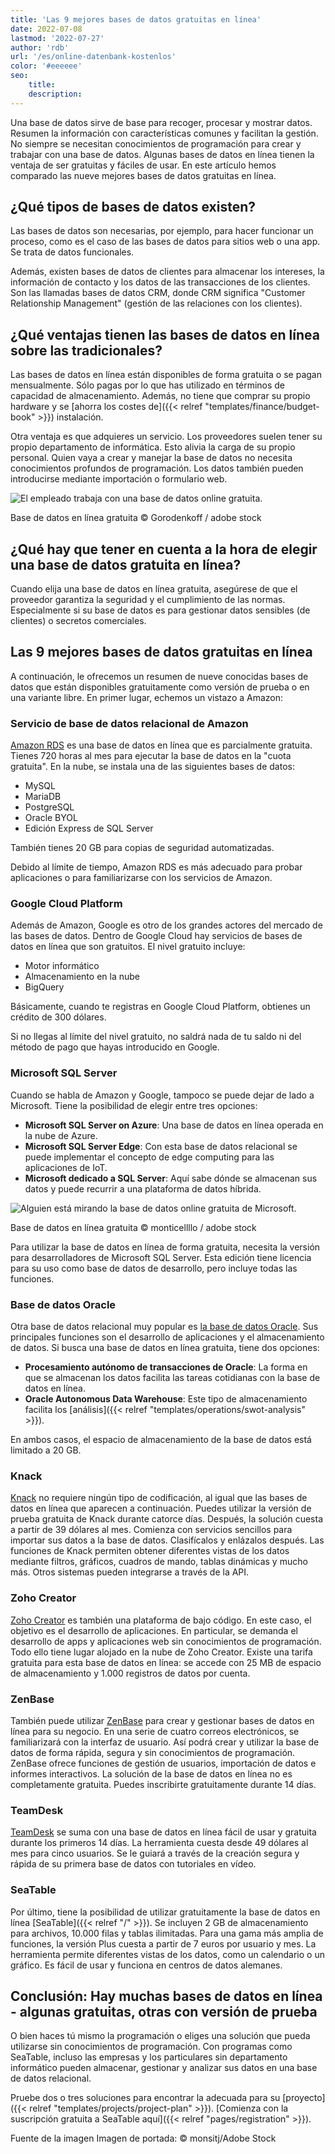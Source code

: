 ```yaml
---
title: 'Las 9 mejores bases de datos gratuitas en línea'
date: 2022-07-08
lastmod: '2022-07-27'
author: 'rdb'
url: '/es/online-datenbank-kostenlos'
color: '#eeeeee'
seo:
    title:
    description:
---
```


Una base de datos sirve de base para recoger, procesar y mostrar datos. Resumen la información con características comunes y facilitan la gestión. No siempre se necesitan conocimientos de programación para crear y trabajar con una base de datos. Algunas bases de datos en línea tienen la ventaja de ser gratuitas y fáciles de usar. En este artículo hemos comparado las nueve mejores bases de datos gratuitas en línea.

## ¿Qué tipos de bases de datos existen?

Las bases de datos son necesarias, por ejemplo, para hacer funcionar un proceso, como es el caso de las bases de datos para sitios web o una app. Se trata de datos funcionales.

Además, existen bases de datos de clientes para almacenar los intereses, la información de contacto y los datos de las transacciones de los clientes. Son las llamadas bases de datos CRM, donde CRM significa "Customer Relationship Management" (gestión de las relaciones con los clientes).

## ¿Qué ventajas tienen las bases de datos en línea sobre las tradicionales?

Las bases de datos en línea están disponibles de forma gratuita o se pagan mensualmente. Sólo pagas por lo que has utilizado en términos de capacidad de almacenamiento. Además, no tiene que comprar su propio hardware y se [ahorra los costes de]({{< relref "templates/finance/budget-book" >}}) instalación.

Otra ventaja es que adquieres un servicio. Los proveedores suelen tener su propio departamento de informática. Esto alivia la carga de su propio personal. Quien vaya a crear y manejar la base de datos no necesita conocimientos profundos de programación. Los datos también pueden introducirse mediante importación o formulario web.

![El empleado trabaja con una base de datos online gratuita.](Online-Datenbank-kostenlos_AdobeStock_163119186_bearbeitet-711x474.jpg)

Base de datos en línea gratuita © Gorodenkoff / adobe stock

## ¿Qué hay que tener en cuenta a la hora de elegir una base de datos gratuita en línea?

Cuando elija una base de datos en línea gratuita, asegúrese de que el proveedor garantiza la seguridad y el cumplimiento de las normas. Especialmente si su base de datos es para gestionar datos sensibles (de clientes) o secretos comerciales.

## Las 9 mejores bases de datos gratuitas en línea

A continuación, le ofrecemos un resumen de nueve conocidas bases de datos que están disponibles gratuitamente como versión de prueba o en una variante libre. En primer lugar, echemos un vistazo a Amazon:

### Servicio de base de datos relacional de Amazon

[Amazon RDS](https://aws.amazon.com/de/rds/) es una base de datos en línea que es parcialmente gratuita. Tienes 720 horas al mes para ejecutar la base de datos en la "cuota gratuita". En la nube, se instala una de las siguientes bases de datos:

- MySQL
- MariaDB
- PostgreSQL
- Oracle BYOL
- Edición Express de SQL Server

También tienes 20 GB para copias de seguridad automatizadas.

Debido al límite de tiempo, Amazon RDS es más adecuado para probar aplicaciones o para familiarizarse con los servicios de Amazon.

### Google Cloud Platform

Además de Amazon, Google es otro de los grandes actores del mercado de las bases de datos. Dentro de Google Cloud hay servicios de bases de datos en línea que son gratuitos. El nivel gratuito incluye:

- Motor informático
- Almacenamiento en la nube
- BigQuery

Básicamente, cuando te registras en Google Cloud Platform, obtienes un crédito de 300 dólares.

Si no llegas al límite del nivel gratuito, no saldrá nada de tu saldo ni del método de pago que hayas introducido en Google.

### Microsoft SQL Server

Cuando se habla de Amazon y Google, tampoco se puede dejar de lado a Microsoft. Tiene la posibilidad de elegir entre tres opciones:

- **Microsoft SQL Server on Azure**: Una base de datos en línea operada en la nube de Azure.
- **Microsoft SQL Server Edge**: Con esta base de datos relacional se puede implementar el concepto de edge computing para las aplicaciones de IoT.
- **Microsoft dedicado a SQL Server**: Aquí sabe dónde se almacenan sus datos y puede recurrir a una plataforma de datos híbrida.

![Alguien está mirando la base de datos online gratuita de Microsoft.](Online-Datenbank-kostenlos_AdobeStock_418493344_bearbeitet-711x474.jpg)

Base de datos en línea gratuita © monticellllo / adobe stock

Para utilizar la base de datos en línea de forma gratuita, necesita la versión para desarrolladores de Microsoft SQL Server. Esta edición tiene licencia para su uso como base de datos de desarrollo, pero incluye todas las funciones.

### Base de datos Oracle

Otra base de datos relacional muy popular es [la base de datos Oracle](https://www.oracle.com/de/database/). Sus principales funciones son el desarrollo de aplicaciones y el almacenamiento de datos. Si busca una base de datos en línea gratuita, tiene dos opciones:

- **Procesamiento autónomo de transacciones de Oracle**: La forma en que se almacenan los datos facilita las tareas cotidianas con la base de datos en línea.
- **Oracle Autonomous Data Warehouse**: Este tipo de almacenamiento facilita los [análisis]({{< relref "templates/operations/swot-analysis" >}}).

En ambos casos, el espacio de almacenamiento de la base de datos está limitado a 20 GB.

### Knack

[Knack](https://www.knack.com/) no requiere ningún tipo de codificación, al igual que las bases de datos en línea que aparecen a continuación. Puedes utilizar la versión de prueba gratuita de Knack durante catorce días. Después, la solución cuesta a partir de 39 dólares al mes. Comienza con servicios sencillos para importar sus datos a la base de datos. Clasifícalos y enlázalos después. Las funciones de Knack permiten obtener diferentes vistas de los datos mediante filtros, gráficos, cuadros de mando, tablas dinámicas y mucho más. Otros sistemas pueden integrarse a través de la API.

### Zoho Creator

[Zoho Creator](https://www.zoho.com/de/creator/) es también una plataforma de bajo código. En este caso, el objetivo es el desarrollo de aplicaciones. En particular, se demanda el desarrollo de apps y aplicaciones web sin conocimientos de programación. Todo ello tiene lugar alojado en la nube de Zoho Creator. Existe una tarifa gratuita para esta base de datos en línea: se accede con 25 MB de espacio de almacenamiento y 1.000 registros de datos por cuenta.

### ZenBase

También puede utilizar [ZenBase](https://getzenbase.com/) para crear y gestionar bases de datos en línea para su negocio. En una serie de cuatro correos electrónicos, se familiarizará con la interfaz de usuario. Así podrá crear y utilizar la base de datos de forma rápida, segura y sin conocimientos de programación. ZenBase ofrece funciones de gestión de usuarios, importación de datos e informes interactivos. La solución de la base de datos en línea no es completamente gratuita. Puedes inscribirte gratuitamente durante 14 días.

### TeamDesk

[TeamDesk](https://www.teamdesk.net/) se suma con una base de datos en línea fácil de usar y gratuita durante los primeros 14 días. La herramienta cuesta desde 49 dólares al mes para cinco usuarios. Se le guiará a través de la creación segura y rápida de su primera base de datos con tutoriales en vídeo.

### SeaTable

Por último, tiene la posibilidad de utilizar gratuitamente la base de datos en línea [SeaTable]({{< relref "/" >}}). Se incluyen 2 GB de almacenamiento para archivos, 10.000 filas y tablas ilimitadas. Para una gama más amplia de funciones, la versión Plus cuesta a partir de 7 euros por usuario y mes. La herramienta permite diferentes vistas de los datos, como un calendario o un gráfico. Es fácil de usar y funciona en centros de datos alemanes.

## Conclusión: Hay muchas bases de datos en línea - algunas gratuitas, otras con versión de prueba

O bien haces tú mismo la programación o eliges una solución que pueda utilizarse sin conocimientos de programación. Con programas como SeaTable, incluso las empresas y los particulares sin departamento informático pueden almacenar, gestionar y analizar sus datos en una base de datos relacional.

Pruebe dos o tres soluciones para encontrar la adecuada para su [proyecto]({{< relref "templates/projects/project-plan" >}}). [Comienza con la suscripción gratuita a SeaTable aquí]({{< relref "pages/registration" >}}).

Fuente de la imagen Imagen de portada: © monsitj/Adobe Stock
